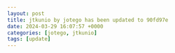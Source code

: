 ```yaml
---
layout: post
title: jtkunio by jotego has been updated to 90fd97e
date: 2024-03-29 16:07:57 +0000
categories: [jotego, jtkunio]
tags: [update]
---
```


